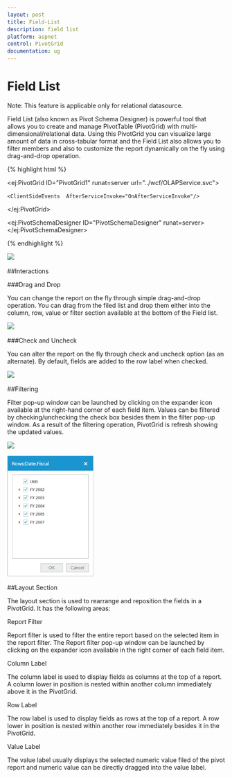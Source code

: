 ```yaml
---
layout: post
title: Field-List
description: field list
platform: aspnet
control: PivotGrid
documentation: ug
---
```


# Field List



Note: This feature is applicable only for relational datasource.

Field List (also known as Pivot Schema Designer) is powerful tool that allows you to create and manage PivotTable (PivotGrid) with multi-dimensional/relational data. Using this PivotGrid you can visualize large amount of data in cross-tabular format and the Field List also allows you to filter members and also to customize the report dynamically on the fly using drag-and-drop operation.


{% highlight html %}


  <ej:PivotGrid ID="PivotGrid1" runat=server url="../wcf/OLAPService.svc">

    <ClientSideEvents  AfterServiceInvoke="OnAfterServiceInvoke"/>

</ej:PivotGrid>

<ej:PivotSchemaDesigner ID="PivotSchemaDesigner" runat=server></ej:PivotSchemaDesigner>

<script type="text/javascript">

        OnAfterServiceInvoke = function (evt) {

            if (evt.action == "initialize") {

                var PivotSchemaDesigner = $("#PivotSchemaDesigner").data('ejPivotSchemaDesigner');



                if (PivotSchemaDesigner.model.pivotControl == null) {

                    PivotSchemaDesigner.model.pivotControl = this;

                    PivotSchemaDesigner.model.layout = "excel";

                    PivotSchemaDesigner.model.enableWrapper = true;

                    PivotSchemaDesigner._load();

                }

            }

        }

     </script>

{% endhighlight %}

 ![](Field-List_images/Field-List_img1.png) 



##Interactions

###Drag and Drop

You can change the report on the fly through simple drag-and-drop operation. You can drag from the filed list and drop them either into the column, row, value or filter section available at the bottom of the Field list. 

 ![](Field-List_images/Field-List_img2.png) 



###Check and Uncheck

You can alter the report on the fly through check and uncheck option (as an alternate). By default, fields are added to the row label when checked.

![](Field-List_images/Field-List_img3.png) 



##Filtering 

Filter pop-up window can be launched by clicking on the expander icon available at the right-hand corner of each field item. Values can be filtered by checking/unchecking the check box besides them in the filter pop-up window. As a result of the filtering operation, PivotGrid is refresh showing the updated values. 

 ![](Field-List_images/Field-List_img4.png) 





 ![](Field-List_images/Field-List_img5.png) 



##Layout Section

The layout section is used to rearrange and reposition the fields in a PivotGrid. It has the following areas:

Report Filter

Report filter is used to filter the entire report based on the selected item in the report filter. The Report filter pop-up window can be launched by clicking on the expander icon available in the right corner of each field item.

Column Label

The column label is used to display fields as columns at the top of a report. A column lower in position is nested within another column immediately above it in the PivotGrid.

Row Label

The row label is used to display fields as rows at the top of a report. A row lower in position is nested within another row immediately besides it in the PivotGrid.

Value Label

The value label usually displays the selected numeric value filed of the pivot report and numeric value can be directly dragged into the value label.

